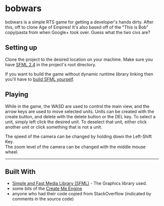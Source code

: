 # bobwars
bobwars is a simple RTS game for getting a developer's hands dirty. After this, off to clone Age of Empires!
It's also based off of the "This is Bob" copy/pasta from when Google+ took over. Guess what the two civs are?

## Setting up
Clone the project to the desired location on your machine.
Make sure you have [SFML 2.4](http://www.sfml-dev.org/download/sfml/2.4.2/) in the project's root directory.

If you want to build the game without dynamic runtime library linking then you'll have to [build SFML yourself](http://en.sfml-dev.org/forums/index.php?topic=8158.msg54553#msg54553).

## Playing
While in the game, the WASD are used to control the main view, and the arrow keys are used to move selected units. Units can be created with the create button, and delete with the delete button or the DEL key. To select a unit, simply left click the desired unit. To deselect that unit, either click another unit or click something that is not a unit. 

The speed of the camera can be changed by holding down the Left-Shift Key.  
The zoom level of the camera can be changed with the middle mouse wheel.

---

## Built With
* [Simple and Fast Media Library (SFML)](http://www.sfml-dev.org) - The Graphics library used.
* some bits of the [Create Me Engine](https://github.com/roglew/CreateMeEngine)
* anyone who had their code copied from StackOverflow (indicated by comments in the source code)
